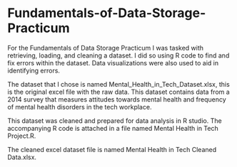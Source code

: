 # Fundamentals-of-Data-Storage-Practicum

For the Fundamentals of Data Storage Practicum I was tasked with retrieving, loading, and cleaning a dataset. I did so using R code to find and fix errors within the dataset. Data visualizations were also used to aid in identifying errors. 

The dataset that I chose is named Mental_Health_in_Tech_Dataset.xlsx, this is the original excel file with the raw data. This dataset contains data from a 2014 survey that measures attitudes towards mental health and frequency of mental health disorders in the tech workplace. 

This dataset was cleaned and prepared for data analysis in R studio. The accompanying R code is attached in a file named Mental Health in Tech Project.R. 

The cleaned excel dataset file is named Mental Health in Tech Cleaned Data.xlsx. 
